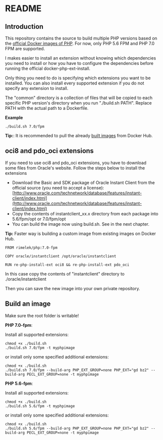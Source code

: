# README

## Introduction

This repository contains the source to build multiple PHP versions based on the [official Docker images of PHP](https://hub.docker.com/_/php/).
For now, only PHP 5.6 FPM and PHP 7.0 FPM are supported. 

I makes easier to install an extension without knowing which dependencies you need to install or how you have to configure
the dependencies before running the official docker-php-ext-install.

Only thing you need to do is specifying which extensions you want to be installed. You can also install every supported
extension if you do not specify any extension to install.

The "common" directory is a collection of files that will be copied to each specific PHP version's directory when you run "./build.sh PATH".
Replace PATH with the actual path to a Dockerfile. 

**Example**

    ./build.sh 7.0/fpm
    
**Tip:**: It is recommended to pull the already [built images](https://hub.docker.com/r/rimelek/php/) from Docker Hub.
    
## oci8 and pdo_oci extensions

If you need to use oci8 and pdo_oci extensions, you have to download some files from Oracle's website. Follow the steps below
to install the extensions

* Download the Basic and SDK package of Oracle Instant Client from the official source (you need to accept a license): 
[http://www.oracle.com/technetwork/database/features/instant-client/index.html](http://www.oracle.com/technetwork/database/features/instant-client/index.html)
* Copy the contents of instantclient_xx.x directory from each package into  5.6/fpm/opt or 7.0/fpm/opt
* You can build the image now using build.sh. See in the next chapter.

**Tip:** Faster way is building a custom image from existing images on Docker Hub. 

    FROM rimelek/php:7.0-fpm
    
    COPY oracle/instantclient /opt/oracle/instantclient
    
    RUN re-php-install-ext oci8 && re-php-install-ext pdo_oci
    
In this case copy the contents of "instantclient" directory to ./oracle/instantclient 

Then you can save the new image into your own private repository.

## Build an image

Make sure the root folder is writable!

**PHP 7.0-fpm**:

Install all supported extensions:

    chmod +x ./build.sh
    ./build.sh 7.0/fpm -t myphpimage
    
or install only some specified additional extensions:

    chmod +x ./build.sh
    ./build.sh 7.0/fpm --build-arg PHP_EXT_GROUP=none PHP_EXT="gd bz2" --build-arg PECL_EXT_GROUP=none -t myphpimage

**PHP 5.6-fpm**:

Install all supported extensions:

    chmod +x ./build.sh
    ./build.sh 5.6/fpm -t myphpimage
    
or install only some specified additional extensions:

    chmod +x ./build.sh
    ./build.sh 5.6/fpm --build-arg PHP_EXT_GROUP=none PHP_EXT="gd bz2" --build-arg PECL_EXT_GROUP=none -t myphpimage


